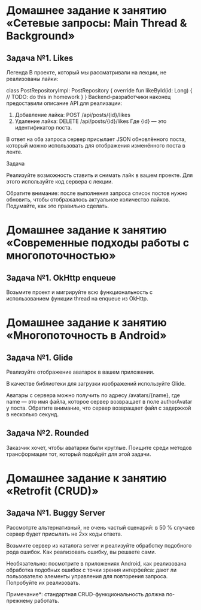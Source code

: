# Домашнее задание к занятию «Сетевые запросы: Main Thread & Background»

## Задача №1. Likes
Легенда
В проекте, который мы рассматривали на лекции, не реализованы лайки:

class PostRepositoryImpl: PostRepository {
    override fun likeById(id: Long) {
        // TODO: do this in homework
    }
}
Backend-разработчики наконец предоставили описание API для реализации:
1. Добавление лайка:
POST /api/posts/{id}/likes
2. Удаление лайка:
DELETE /api/posts/{id}/likes
Где {id} — это идентификатор поста.

В ответ на оба запроса сервер присылает JSON обновлённого поста, который можно использовать для отображения изменённого поста в ленте.

Задача

Реализуйте возможность ставить и снимать лайк в вашем проекте. Для этого используйте код сервера с лекции.

Обратите внимание: после выполнения запроса список постов нужно обновить, чтобы отображалось актуальное количество лайков. Подумайте, как это правильно сделать.


# Домашнее задание к занятию «Современные подходы работы с многопоточностью»

## Задача №1. OkHttp enqueue
Возьмите проект и мигрируйте всю функциональность с использованием функции thread на enqueue из OkHttp.

# Домашнее задание к занятию «Многопоточность в Android»

## Задача №1. Glide
Реализуйте отображение аватарок в вашем приложении.

В качестве библиотеки для загрузки изображений используйте Glide.

Аватары с сервера можно получить по адресу /avatars/{name}, где name — это имя файла, которое сервер возвращает в поле authorAvatar у поста. Обратите внимание, что сервер возвращает файл с задержкой в несколько секунд.

## Задача №2. Rounded
Заказчик хочет, чтобы аватарки были круглые. Поищите среди методов трансформации тот, который подойдёт для этой задачи.

# Домашнее задание к занятию «Retrofit (CRUD)»

## Задача №1. Buggy Server
Рассмотрте альтернативный, не очень частый сценарий: в 50 % случаев сервер будет присылать не 2xx коды ответа.

Возьмите сервер из каталога server и реализуйте обработку подобного рода ошибок. Как реализовать ошибку, вы решаете сами.

Необязательно: посмотрите в приложениях Android, как реализована обработка подобных ошибок с точки зрения интерфейса: дают ли пользователю элементы управления для повторения запроса. Попробуйте их реализовать.

Примечание*: стандартная CRUD-функциональность должна по-прежнему работать.